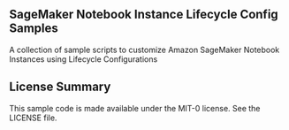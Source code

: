 ## SageMaker Notebook Instance Lifecycle Config Samples

A collection of sample scripts to customize Amazon SageMaker Notebook Instances using Lifecycle Configurations

## License Summary

This sample code is made available under the MIT-0 license. See the LICENSE file.

